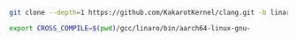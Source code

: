 ```bash
git clone --depth=1 https://github.com/KakarotKernel/clang.git -b linaro gcc
```

```bash
export CROSS_COMPILE=$(pwd)/gcc/linaro/bin/aarch64-linux-gnu-
```
